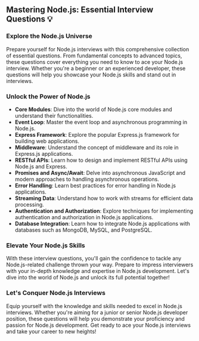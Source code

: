 ## Mastering Node.js: Essential Interview Questions 💡

### Explore the Node.js Universe

Prepare yourself for Node.js interviews with this comprehensive collection of essential questions. From fundamental concepts to advanced topics, these questions cover everything you need to know to ace your Node.js interview. Whether you're a beginner or an experienced developer, these questions will help you showcase your Node.js skills and stand out in interviews.

### Unlock the Power of Node.js

- **Core Modules**: Dive into the world of Node.js core modules and understand their functionalities.
- **Event Loop**: Master the event loop and asynchronous programming in Node.js.
- **Express Framework**: Explore the popular Express.js framework for building web applications.
- **Middleware**: Understand the concept of middleware and its role in Express.js applications.
- **RESTful APIs**: Learn how to design and implement RESTful APIs using Node.js and Express.
- **Promises and Async/Await**: Delve into asynchronous JavaScript and modern approaches to handling asynchronous operations.
- **Error Handling**: Learn best practices for error handling in Node.js applications.
- **Streaming Data**: Understand how to work with streams for efficient data processing.
- **Authentication and Authorization**: Explore techniques for implementing authentication and authorization in Node.js applications.
- **Database Integration**: Learn how to integrate Node.js applications with databases such as MongoDB, MySQL, and PostgreSQL.

### Elevate Your Node.js Skills

With these interview questions, you'll gain the confidence to tackle any Node.js-related challenge thrown your way. Prepare to impress interviewers with your in-depth knowledge and expertise in Node.js development. Let's dive into the world of Node.js and unlock its full potential together!

### Let's Conquer Node.js Interviews

Equip yourself with the knowledge and skills needed to excel in Node.js interviews. Whether you're aiming for a junior or senior Node.js developer position, these questions will help you demonstrate your proficiency and passion for Node.js development. Get ready to ace your Node.js interviews and take your career to new heights!
